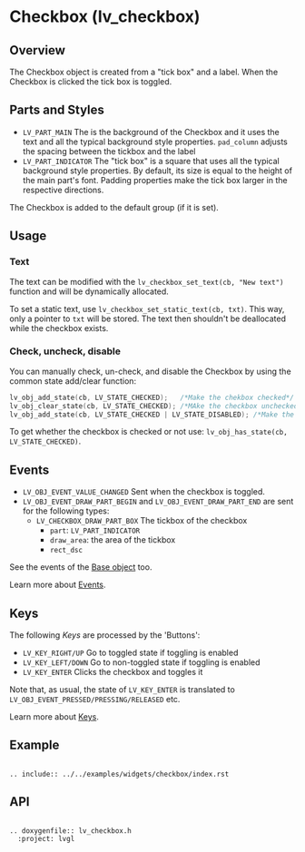 # Checkbox (lv_checkbox)


## Overview

The Checkbox object is created from a "tick box" and a label. When the Checkbox is clicked the tick box is toggled.

## Parts and Styles
- `LV_PART_MAIN` The is the background of the Checkbox and it uses the text and all the typical background style properties.
`pad_column` adjusts the spacing between the tickbox and the label
- `LV_PART_INDICATOR` The "tick box" is a square that uses all the typical background style properties.
By default, its size is equal to the height of the main part's font. Padding properties make the tick box larger in the respective directions.

The Checkbox is added to the default group (if it is set).

## Usage


### Text
The text can be modified with the `lv_checkbox_set_text(cb, "New text")` function and will be dynamically allocated.

To set a static text,
use `lv_checkbox_set_static_text(cb, txt)`. This way, only a pointer to `txt` will be stored. The text then shouldn't be deallocated while the checkbox exists.

### Check, uncheck, disable
You can manually check, un-check, and disable the Checkbox by using the common state add/clear function:
```c
lv_obj_add_state(cb, LV_STATE_CHECKED);   /*Make the chekbox checked*/
lv_obj_clear_state(cb, LV_STATE_CHECKED); /*MAke the checkbox unchecked*/
lv_obj_add_state(cb, LV_STATE_CHECKED | LV_STATE_DISABLED); /*Make the checkbox checked and disabled*/
```

To get whether the checkbox is checked or not use: `lv_obj_has_state(cb, LV_STATE_CHECKED)`.

## Events
- `LV_OBJ_EVENT_VALUE_CHANGED` Sent when the checkbox is toggled.
- `LV_OBJ_EVENT_DRAW_PART_BEGIN` and `LV_OBJ_EVENT_DRAW_PART_END` are sent for the following types:
    - `LV_CHECKBOX_DRAW_PART_BOX` The tickbox of the checkbox
        - `part`: `LV_PART_INDICATOR`
        - `draw_area`: the area of the tickbox
        - `rect_dsc`

See the events of the [Base object](/widgets/obj) too.

Learn more about [Events](/overview/event).


## Keys
The following *Keys* are processed by the 'Buttons':
- `LV_KEY_RIGHT/UP` Go to toggled state if toggling is enabled
- `LV_KEY_LEFT/DOWN` Go to non-toggled state if toggling is  enabled
- `LV_KEY_ENTER` Clicks the checkbox and toggles it

Note that, as usual, the state of `LV_KEY_ENTER` is translated to `LV_OBJ_EVENT_PRESSED/PRESSING/RELEASED` etc.

Learn more about [Keys](/overview/indev).


## Example

```eval_rst

.. include:: ../../examples/widgets/checkbox/index.rst

```

## API

```eval_rst

.. doxygenfile:: lv_checkbox.h
  :project: lvgl

```
